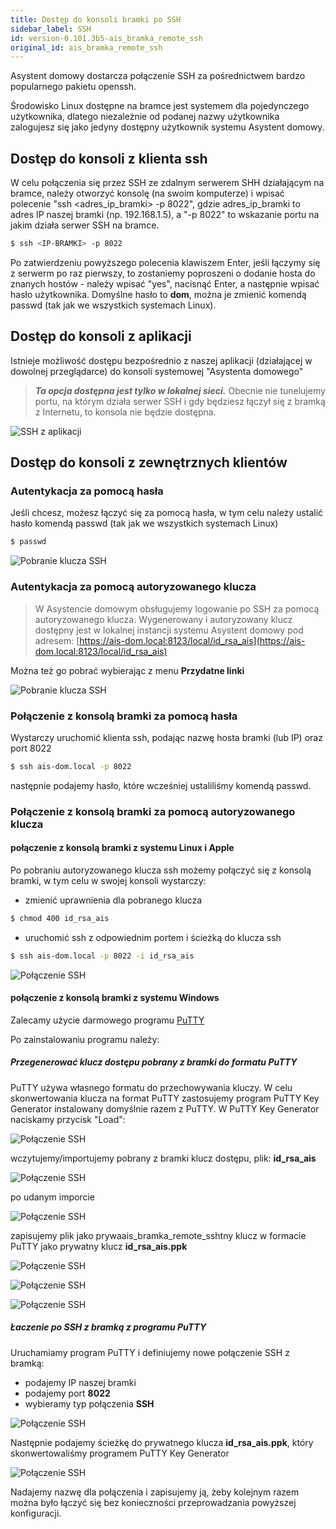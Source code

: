 ```yaml
---
title: Dostęp do konsoli bramki po SSH
sidebar_label: SSH
id: version-0.101.3b5-ais_bramka_remote_ssh
original_id: ais_bramka_remote_ssh
---
```


Asystent domowy dostarcza połączenie SSH za pośrednictwem bardzo popularnego pakietu openssh.

Środowisko Linux dostępne na bramce jest systemem dla pojedynczego użytkownika, dlatego niezależnie od podanej nazwy użytkownika zalogujesz się jako jedyny dostępny użytkownik systemu Asystent domowy.

## Dostęp do konsoli z klienta ssh

W celu połączenia się przez SSH ze zdalnym serwerem SHH działającym na bramce, należy otworzyć konsolę (na swoim komputerze) i wpisać polecenie "ssh <adres_ip_bramki> -p 8022", gdzie adres_ip_bramki to adres IP naszej bramki (np. 192.168.1.5), a "-p 8022" to wskazanie portu na jakim działa serwer SSH na bramce.

```bash
$ ssh <IP-BRAMKI> -p 8022
```

 Po zatwierdzeniu powyższego polecenia klawiszem Enter, jeśli łączymy się z serwerm po raz pierwszy, to zostaniemy poproszeni o dodanie hosta do znanych hostów - należy wpisać "yes", nacisnąć Enter, a następnie wpisać hasło użytkownika. Domyślne hasło to **dom**, można je zmienić komendą passwd (tak jak we wszystkich systemach Linux).


## Dostęp do konsoli z aplikacji

Istnieje możliwość dostępu bezpośrednio z naszej aplikacji (działającej w dowolnej przeglądarce) do konsoli systemowej "Asystenta domowego"

> ***Ta opcja dostępna jest tylko w lokalnej sieci.*** Obecnie nie tunelujemy portu, na którym działa serwer SSH i gdy będziesz łączył się z bramką z Internetu, to konsola nie będzie dostępna.

![SSH z aplikacji](/AIS-docs/img/en/bramka/ssh_from_app.png)


## Dostęp do konsoli z zewnętrznych klientów


### Autentykacja za pomocą hasła

Jeśli chcesz, możesz łączyć się za pomocą hasła, w tym celu należy ustalić hasło komendą passwd (tak jak we wszystkich systemach Linux)

```bash
$ passwd
```

![Pobranie klucza SSH](/AIS-docs/img/en/bramka/ssh_passwd.png)



### Autentykacja za pomocą autoryzowanego klucza

> W Asystencie domowym obsługujemy logowanie po SSH za pomocą autoryzowanego klucza. Wygenerowany i autoryzowany klucz dostępny jest w lokalnej instancji systemu Asystent domowy pod adresem: [https://ais-dom.local:8123/local/id_rsa_ais](https://ais-dom.local:8123/local/id_rsa_ais)

Można też go pobrać wybierając z menu **Przydatne linki**

![Pobranie klucza SSH](/AIS-docs/img/en/bramka/ssh_download_key.png)


### Połączenie z konsolą bramki za pomocą hasła

Wystarczy uruchomić klienta ssh, podając nazwę hosta bramki (lub IP) oraz port 8022

```bash
$ ssh ais-dom.local -p 8022
```

następnie podajemy hasło, które wcześniej ustaliliśmy komendą passwd.


### Połączenie z konsolą bramki za pomocą autoryzowanego klucza

#### połączenie z konsolą bramki z systemu Linux i Apple

Po pobraniu autoryzowanego klucza ssh możemy połączyć się z konsolą bramki, w tym celu w swojej konsoli wystarczy:

- zmienić uprawnienia dla pobranego klucza

```bash
$ chmod 400 id_rsa_ais
```

- uruchomić ssh z odpowiednim portem i ścieżką do klucza ssh

```bash
$ ssh ais-dom.local -p 8022 -i id_rsa_ais
```

![Połączenie SSH](/AIS-docs/img/en/bramka/ssh_console.png)


#### połączenie z konsolą bramki z systemu Windows

Zalecamy użycie darmowego programu [PuTTY](https://www.putty.org/)


Po zainstalowaniu programu należy:

##### Przegenerować klucz dostępu pobrany z bramki do formatu PuTTY

PuTTY używa własnego formatu do przechowywania kluczy. W celu skonwertowania klucza na format PuTTY zastosujemy program PuTTY Key Generator instalowany domyślnie razem z PuTTY.
W  PuTTY Key Generator naciskamy przycisk "Load":

![Połączenie SSH](/AIS-docs/img/en/bramka/ssh_putty_1.png)

wczytujemy/importujemy pobrany z bramki klucz dostępu, plik: **id_rsa_ais**

![Połączenie SSH](/AIS-docs/img/en/bramka/ssh_putty_2.png)

po udanym imporcie

![Połączenie SSH](/AIS-docs/img/en/bramka/ssh_putty_3.png)

zapisujemy plik jako prywaais_bramka_remote_sshtny klucz w formacie PuTTY jako prywatny klucz **id_rsa_ais.ppk**

![Połączenie SSH](/AIS-docs/img/en/bramka/ssh_putty_4.png)

![Połączenie SSH](/AIS-docs/img/en/bramka/ssh_putty_5.png)

![Połączenie SSH](/AIS-docs/img/en/bramka/ssh_putty_6.png)


##### Łaczenie po SSH z bramką z programu PuTTY

Uruchamiamy program PuTTY i definiujemy nowe połączenie SSH z bramką:

- podajemy IP naszej bramki
- podajemy port **8022**
- wybieramy typ połączenia **SSH**

![Połączenie SSH](/AIS-docs/img/en/bramka/ssh_putty_7.png)

Następnie podajemy ścieżkę do prywatnego klucza **id_rsa_ais.ppk**, który skonwertowaliśmy programem PuTTY Key Generator

![Połączenie SSH](/AIS-docs/img/en/bramka/ssh_putty_8.png)

Nadajemy nazwę dla połączenia i zapisujemy ją, żeby kolejnym razem można było łączyć się bez konieczności przeprowadzania powyższej konfiguracji.
